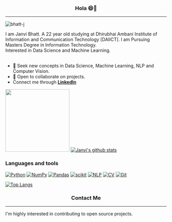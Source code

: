 ### <b><p align="center" font="40">Hola 😄👋</p></b>
<hr>

<!-- <img src="https://raw.githubusercontent.com/MartinHeinz/MartinHeinz/master/wave.gif" alt="wave" height="30" width="45"  /> -->

<!--
**bhatt-j/bhatt-j** is a ✨ _special_ ✨ repository because its `README.md` (this file) appears on your GitHub profile.

Here are some ideas to get you started:

- 🔭 I’m currently working on ...
- 🌱 I’m currently learning ...
- 👯 I’m looking to collaborate on ...
- 🤔 I’m looking for help with ...
- 💬 Ask me about ...
- 📫 How to reach me: ...
- 😄 Pronouns: ...
- ⚡ Fun fact: ...
-->
<p align="left"> <img src="https://komarev.com/ghpvc/?username=bhatt-j&label=Profile%20views&color=e70413&style=flat" alt="bhatt-j" /> </p>
I am Janvi Bhatt. A 22 year old studying at Dhirubhai Ambani Institute of Information and Communication Technology [DAIICT]. I am Pursuing Masters Degree in Information Technology.<br>
Interested in Data Science and Machine Learning.<br><br>

<!-- - 🌱 I’m currently learning Algorithms, Data Structure, competitive Programming  --> 
- 🤔 Seek new concepts in Data Science, Machine Learning, NLP and Computer Vision.
- 👯 Open to collaborate on projects.
- Connect me through <b><a href='https://www.linkedin.com/in/janvi-bhatt/'>LinkedIn</a></b>
<!-- - 😄 I like to work on <b>open source projects.</b>-->

<img src = "https://media.tenor.com/images/7db4eaa3e47272c8e58ee018fc390b7d/tenor.gif" height="195" width="200" border-radius = "20" > [![Janvi's github stats](https://github-readme-stats.vercel.app/api?username=bhatt-j)](https://github.com/bhatt-j/github-readme-stats)<!-- <img src = "https://github-readme-stats.vercel.app/api?username=bhatt-j&&show_icons=true&title_color=ffffff&icon_color=bb2acf&text_color=daf7dc&bg_color=151515">--> 
### Languages and tools

<a href="#"><img alt="Python" src="https://img.shields.io/badge/Python-14354C.svg?logo=python&logoColor=white"></a>
<a href="#"><img alt="NumPy" src="https://img.shields.io/badge/-NumPy-blue"></a>
<a href="#"><img alt="Pandas" src="https://img.shields.io/badge/-Pandas-lightgrey"></a>
<a href="#"><img alt="scikit" src="https://img.shields.io/badge/-Scikit%20--%20learn-yellowgreen"></a>
<a href="#"><img alt="NLP" src="https://img.shields.io/badge/-NLP-blueviolet"></a>
<a href="#"><img alt="CV" src="https://img.shields.io/badge/-OpenCV-informational"></a>
<a href="#"><img alt="Git" src="https://img.shields.io/badge/Git-F05033.svg?logo=git&logoColor=white"></a>

[![Top Langs](https://github-readme-stats.vercel.app/api/top-langs/?username=bhatt-j&langs_count=8&layout=compact)](https://github.com/bhatt-j/github-readme-stats)

### <b><p align="center" font="40">Contact Me  </p></b>
<hr>
I'm highly interested in contributing to open source projects.

<!--<img src = "https://camo.githubusercontent.com/7018777cd031c1a5ba760566df83dd51d90790b2a5d9db7389f6b2ffab0d3b21/68747470733a2f2f6769746875622d726561646d652d73747265616b2d73746174732e6865726f6b756170702e636f6d2f3f757365723d73756d626131303126">-->

<!-- <a href="https://github.com/bhatt-j/MuzTalk">
  <img align="center" src="https://github-readme-stats.vercel.app/api/pin/?username=bhatt-j&repo=MuzTalk" />
</a> -->
<!-- <a href="https://github.com/anuraghazra/convoychat">
  <img align="center" src="https://github-readme-stats.vercel.app/api/pin/?username=anuraghazra&repo=convoychat" />
</a> -->

